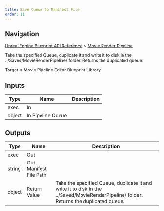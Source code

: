 ```yaml
---
title: Save Queue to Manifest File
order: 11
---
```

## Navigation

[Unreal Engine Blueprint API Reference](https://dev.epicgames.com/documentation/en-us/unreal-engine/BlueprintAPI) > [Movie Render Pipeline](https://dev.epicgames.com/documentation/en-us/unreal-engine/BlueprintAPI/MovieRenderPipeline)

Take the specified Queue, duplicate it and write it to disk in the ../Saved/MovieRenderPipeline/ folder. Returns the duplicated queue.

Target is Movie Pipeline Editor Blueprint Library

## Inputs

| Type | Name | Description |
| --- | --- | --- |
| exec | In |  |
| object | In Pipeline Queue |  |

## Outputs

| Type | Name | Description |
| --- | --- | --- |
| exec | Out |  |
| string | Out Manifest File Path |  |
| object | Return Value | Take the specified Queue, duplicate it and write it to disk in the ../Saved/MovieRenderPipeline/ folder. Returns the duplicated queue. |

